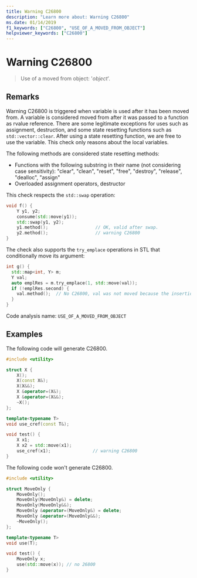 ```yaml
---
title: Warning C26800
description: "Learn more about: Warning C26800"
ms.date: 01/14/2019
f1_keywords: ["C26800", "USE_OF_A_MOVED_FROM_OBJECT"]
helpviewer_keywords: ["C26800"]
---
```

# Warning C26800

> Use of a moved from object: '*object*'.

## Remarks

Warning C26800 is triggered when variable is used after it has been moved from. A variable is considered moved from after it was passed to a function as rvalue reference. There are some legitimate exceptions for uses such as assignment, destruction, and some state resetting functions such as `std::vector::clear`. After using a state resetting function, we are free to use the variable. This check only reasons about the local variables.

The following methods are considered state resetting methods:
- Functions with the following substring in their name (not considering case sensitivity): "clear", "clean", "reset", "free", "destroy", "release", "dealloc", "assign"
- Overloaded assignment operators, destructor

This check respects the `std::swap` operation:

```cpp
void f() {
    Y y1, y2;
    consume(std::move(y1));
    std::swap(y1, y2);
    y1.method();                  // OK, valid after swap.
    y2.method();                  // warning C26800
}
```

The check also supports the `try_emplace` operations in STL that conditionally move its argument:

```cpp
int g() {
  std::map<int, Y> m;
  Y val;
  auto emplRes = m.try_emplace(1, std::move(val));
  if (!emplRes.second) {
    val.method();  // No C26800, val was not moved because the insertion did not happen.
  }
}
```

Code analysis name: `USE_OF_A_MOVED_FROM_OBJECT`

## Examples

The following code will generate C26800.

```cpp
#include <utility>

struct X {
    X();
    X(const X&);
    X(X&&);
    X &operator=(X&);
    X &operator=(X&&);
    ~X();
};

template<typename T>
void use_cref(const T&);

void test() {
    X x1;
    X x2 = std::move(x1);
    use_cref(x1);                // warning C26800
}
```

The following code won't generate C26800.

```cpp
#include <utility>

struct MoveOnly {
    MoveOnly();
    MoveOnly(MoveOnly&) = delete;
    MoveOnly(MoveOnly&&);
    MoveOnly &operator=(MoveOnly&) = delete;
    MoveOnly &operator=(MoveOnly&&);
    ~MoveOnly();
};

template<typename T>
void use(T);

void test() {
    MoveOnly x;
    use(std::move(x)); // no 26800
}
```
